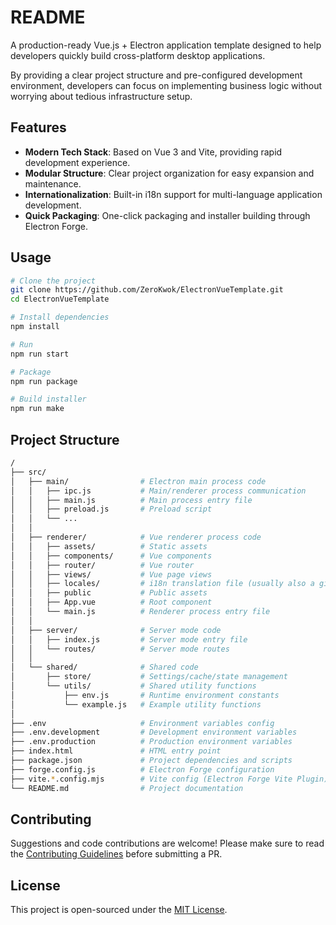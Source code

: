 # README

A production-ready Vue.js + Electron application template designed to help developers quickly build cross-platform desktop applications.

By providing a clear project structure and pre-configured development environment, developers can focus on implementing business logic without worrying about tedious infrastructure setup.

## Features

- **Modern Tech Stack**: Based on Vue 3 and Vite, providing rapid development experience.
- **Modular Structure**: Clear project organization for easy expansion and maintenance.
- **Internationalization**: Built-in i18n support for multi-language application development.
- **Quick Packaging**: One-click packaging and installer building through Electron Forge.

## Usage

```sh
# Clone the project
git clone https://github.com/ZeroKwok/ElectronVueTemplate.git
cd ElectronVueTemplate

# Install dependencies
npm install

# Run
npm run start

# Package
npm run package

# Build installer
npm run make
```

## Project Structure

```sh
/
├── src/
│   ├── main/                # Electron main process code
│   │   ├── ipc.js           # Main/renderer process communication
│   │   ├── main.js          # Main process entry file
│   │   ├── preload.js       # Preload script
│   │   └── ...
│   │
│   ├── renderer/            # Vue renderer process code
│   │   ├── assets/          # Static assets
│   │   ├── components/      # Vue components
│   │   ├── router/          # Vue router
│   │   ├── views/           # Vue page views
│   │   ├── locales/         # i18n translation file (usually also a git subrepository)
│   │   ├── public           # Public assets
│   │   ├── App.vue          # Root component
│   │   └── main.js          # Renderer process entry file
│   │
│   ├── server/              # Server mode code
│   │   ├── index.js         # Server mode entry file
│   │   └── routes/          # Server mode routes
│   │
│   └── shared/              # Shared code
│       ├── store/           # Settings/cache/state management
│       └── utils/           # Shared utility functions
│           ├── env.js       # Runtime environment constants
│           └── example.js   # Example utility functions
│
├── .env                     # Environment variables config
├── .env.development         # Development environment variables
├── .env.production          # Production environment variables
├── index.html               # HTML entry point
├── package.json             # Project dependencies and scripts
├── forge.config.js          # Electron Forge configuration
├── vite.*.config.mjs        # Vite config (Electron Forge Vite Plugin)
└── README.md                # Project documentation
```

## Contributing

Suggestions and code contributions are welcome! Please make sure to read the [Contributing Guidelines](CONTRIBUTING.md) before submitting a PR.

## License

This project is open-sourced under the [MIT License](LICENSE).

